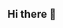 ## Hi there 👋

<!--
**Noushin0/Noushin0** is a ✨ _special_ ✨ repository because its `README.md` (this file) appears on your GitHub profile.

Here are some ideas to get you started:

-  I’m currently doing my undergraduate studies at CSE.
-  My hobby is to play Badminton.


-->
